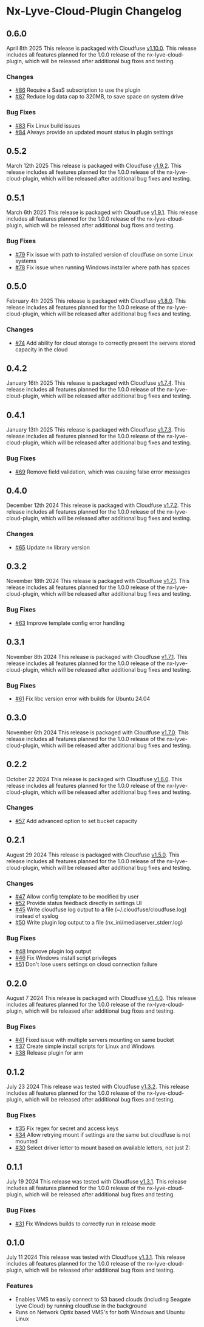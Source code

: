 # Nx-Lyve-Cloud-Plugin Changelog #

## **0.6.0** ##

April 8th 2025
This release is packaged with Cloudfuse [v1.10.0](https://github.com/Seagate/cloudfuse/releases/tag/v1.10.0).
This release includes all features planned for the 1.0.0 release of the nx-lyve-cloud-plugin, which will be released after additional bug fixes and testing.

### Changes ###

- [#86](https://github.com/Seagate/nx-lyve-cloud-plugin/pull/86) Require a SaaS subscription to use the plugin
- [#87](https://github.com/Seagate/nx-lyve-cloud-plugin/pull/87) Reduce log data cap to 320MB, to save space on system drive

### Bug Fixes ###

- [#83](https://github.com/Seagate/nx-lyve-cloud-plugin/pull/83) Fix Linux build issues
- [#84](https://github.com/Seagate/nx-lyve-cloud-plugin/pull/84) Always provide an updated mount status in plugin settings

## **0.5.2** ##

March 12th 2025
This release is packaged with Cloudfuse [v1.9.2](https://github.com/Seagate/cloudfuse/releases/tag/v1.9.2).
This release includes all features planned for the 1.0.0 release of the nx-lyve-cloud-plugin, which will be released after additional bug fixes and testing.

## **0.5.1** ##

March 6th 2025
This release is packaged with Cloudfuse [v1.9.1](https://github.com/Seagate/cloudfuse/releases/tag/v1.9.1).
This release includes all features planned for the 1.0.0 release of the nx-lyve-cloud-plugin, which will be released after additional bug fixes and testing.

### Bug Fixes ###

- [#79](https://github.com/Seagate/nx-lyve-cloud-plugin/pull/79) Fix issue with path to installed version of cloudfuse on some Linux systems
- [#78](https://github.com/Seagate/nx-lyve-cloud-plugin/pull/78) Fix issue when running Windows installer where path has spaces

## **0.5.0** ##

February 4th 2025
This release is packaged with Cloudfuse [v1.8.0](https://github.com/Seagate/cloudfuse/releases/tag/v1.8.0).
This release includes all features planned for the 1.0.0 release of the nx-lyve-cloud-plugin, which will be released after additional bug fixes and testing.

### Changes ###

- [#74](https://github.com/Seagate/nx-lyve-cloud-plugin/pull/74) Add ability for cloud storage to correctly present the servers stored capacity in the cloud

## **0.4.2** ##

January 16th 2025
This release is packaged with Cloudfuse [v1.7.4](https://github.com/Seagate/cloudfuse/releases/tag/v1.7.4).
This release includes all features planned for the 1.0.0 release of the nx-lyve-cloud-plugin, which will be released after additional bug fixes and testing.

## **0.4.1** ##

January 13th 2025
This release is packaged with Cloudfuse [v1.7.3](https://github.com/Seagate/cloudfuse/releases/tag/v1.7.3).
This release includes all features planned for the 1.0.0 release of the nx-lyve-cloud-plugin, which will be released after additional bug fixes and testing.

### Bug Fixes ###

- [#69](https://github.com/Seagate/nx-lyve-cloud-plugin/pull/69) Remove field validation, which was causing false error messages

## **0.4.0** ##

December 12th 2024
This release is packaged with Cloudfuse [v1.7.2](https://github.com/Seagate/cloudfuse/releases/tag/v1.7.2).
This release includes all features planned for the 1.0.0 release of the nx-lyve-cloud-plugin, which will be released after additional bug fixes and testing.

### Changes ###

- [#65](https://github.com/Seagate/nx-lyve-cloud-plugin/pull/65) Update nx library version

## **0.3.2** ##

November 18th 2024
This release is packaged with Cloudfuse [v1.7.1](https://github.com/Seagate/cloudfuse/releases/tag/v1.7.1).
This release includes all features planned for the 1.0.0 release of the nx-lyve-cloud-plugin, which will be released after additional bug fixes and testing.

### Bug Fixes ###

- [#63](https://github.com/Seagate/nx-lyve-cloud-plugin/pull/63) Improve template config error handling

## **0.3.1** ##

November 8th 2024
This release is packaged with Cloudfuse [v1.7.1](https://github.com/Seagate/cloudfuse/releases/tag/v1.7.1).
This release includes all features planned for the 1.0.0 release of the nx-lyve-cloud-plugin, which will be released after additional bug fixes and testing.

### Bug Fixes ###

- [#61](https://github.com/Seagate/nx-lyve-cloud-plugin/pull/61) Fix libc version error with builds for Ubuntu 24.04

## **0.3.0** ##

November 6th 2024
This release is packaged with Cloudfuse [v1.7.0](https://github.com/Seagate/cloudfuse/releases/tag/v1.7.0).
This release includes all features planned for the 1.0.0 release of the nx-lyve-cloud-plugin, which will be released after additional bug fixes and testing.

## **0.2.2** ##

October 22 2024
This release is packaged with Cloudfuse [v1.6.0](https://github.com/Seagate/cloudfuse/releases/tag/v1.6.0).
This release includes all features planned for the 1.0.0 release of the nx-lyve-cloud-plugin, which will be released after additional bug fixes and testing.

### Changes ###

- [#57](https://github.com/Seagate/nx-lyve-cloud-plugin/pull/57) Add advanced option to set bucket capacity

## **0.2.1** ##

August 29 2024
This release is packaged with Cloudfuse [v1.5.0](https://github.com/Seagate/cloudfuse/releases/tag/v1.5.0).
This release includes all features planned for the 1.0.0 release of the nx-lyve-cloud-plugin, which will be released after additional bug fixes and testing.

### Changes ###

- [#47](https://github.com/Seagate/nx-lyve-cloud-plugin/pull/47) Allow config template to be modified by user
- [#52](https://github.com/Seagate/nx-lyve-cloud-plugin/pull/52) Provide status feedback directly in settings UI
- [#45](https://github.com/Seagate/nx-lyve-cloud-plugin/pull/45) Write cloudfuse log output to a file (~/.cloudfuse/cloudfuse.log) instead of syslog
- [#50](https://github.com/Seagate/nx-lyve-cloud-plugin/pull/50) Write plugin log output to a file (nx_ini/mediaserver_stderr.log)

### Bug Fixes ###

- [#48](https://github.com/Seagate/nx-lyve-cloud-plugin/pull/48) Improve plugin log output
- [#46](https://github.com/Seagate/nx-lyve-cloud-plugin/pull/46) Fix Windows install script privileges
- [#51](https://github.com/Seagate/nx-lyve-cloud-plugin/pull/51) Don't lose users settings on cloud connection failure

## **0.2.0** ##

August 7 2024
This release is packaged with Cloudfuse [v1.4.0](https://github.com/Seagate/cloudfuse/releases/tag/v1.4.0).
This release includes all features planned for the 1.0.0 release of the nx-lyve-cloud-plugin, which will be released after additional bug fixes and testing.

### Bug Fixes ###

- [#41](https://github.com/Seagate/nx-lyve-cloud-plugin/pull/41) Fixed issue with multiple servers mounting on same bucket
- [#37](https://github.com/Seagate/nx-lyve-cloud-plugin/pull/37) Create simple install scripts for Linux and Windows
- [#38](https://github.com/Seagate/nx-lyve-cloud-plugin/pull/38) Release plugin for arm

## **0.1.2** ##

July 23 2024
This release was tested with Cloudfuse [v1.3.2](https://github.com/Seagate/cloudfuse/releases/tag/v1.3.2).
This release includes all features planned for the 1.0.0 release of the nx-lyve-cloud-plugin, which will be released after additional bug fixes and testing.

### Bug Fixes ###

- [#35](https://github.com/Seagate/nx-lyve-cloud-plugin/pull/35) Fix regex for secret and access keys
- [#34](https://github.com/Seagate/nx-lyve-cloud-plugin/pull/34) Allow retrying mount if settings are the same but cloudfuse is not mounted
- [#30](https://github.com/Seagate/nx-lyve-cloud-plugin/pull/30) Select driver letter to mount based on available letters, not just Z:

## **0.1.1** ##

July 19 2024
This release was tested with Cloudfuse [v1.3.1](https://github.com/Seagate/cloudfuse/releases/tag/v1.3.1).
This release includes all features planned for the 1.0.0 release of the nx-lyve-cloud-plugin, which will be released after additional bug fixes and testing.

### Bug Fixes ###

- [#31](https://github.com/Seagate/nx-lyve-cloud-plugin/pull/31) Fix Windows builds to correctly run in release mode

## **0.1.0** ##

July 11 2024
This release was tested with Cloudfuse [v1.3.1](https://github.com/Seagate/cloudfuse/releases/tag/v1.3.1).
This release includes all features planned for the 1.0.0 release of the nx-lyve-cloud-plugin, which will be released after additional bug fixes and testing.

### Features ###

- Enables VMS to easily connect to S3 based clouds (including Seagate Lyve Cloud) by running cloudfuse in the background
- Runs on Network Optix based VMS's for both Windows and Ubuntu Linux
